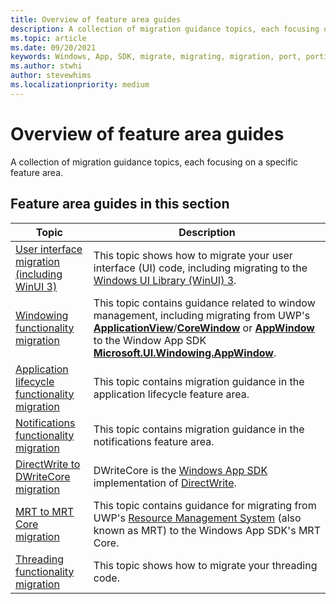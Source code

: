 ```yaml
---
title: Overview of feature area guides
description: A collection of migration guidance topics, each focusing on a specific feature area.
ms.topic: article
ms.date: 09/20/2021
keywords: Windows, App, SDK, migrate, migrating, migration, port, porting
ms.author: stwhi
author: stevewhims
ms.localizationpriority: medium
---
```


# Overview of feature area guides

A collection of migration guidance topics, each focusing on a specific feature area.

## Feature area guides in this section

| Topic | Description |
| - | - |
| [User interface migration (including WinUI 3)](winui3.md) | This topic shows how to migrate your user interface (UI) code, including migrating to the [Windows UI Library (WinUI) 3](/windows/apps/winui/). |
| [Windowing functionality migration](windowing.md) | This topic contains guidance related to window management, including migrating from UWP's [**ApplicationView**](/uwp/api/windows.ui.viewmanagement.applicationview)/[**CoreWindow**](/uwp/api/windows.ui.core.corewindow) or [**AppWindow**](/uwp/api/windows.ui.windowmanagement.appwindow) to the Window App SDK [**Microsoft.UI.Windowing.AppWindow**](/windows/windows-app-sdk/api/winrt/microsoft.ui.windowing.appwindow). |
| [Application lifecycle functionality migration](applifecycle.md) | This topic contains migration guidance in the application lifecycle feature area. |
| [Notifications functionality migration](notifications.md) | This topic contains migration guidance in the notifications feature area. |
| [DirectWrite to DWriteCore migration](dwritecore.md) | DWriteCore is the [Windows App SDK](/windows/apps/windows-app-sdk/) implementation of [DirectWrite](/windows/win32/directwrite/direct-write-portal). |
| [MRT to MRT Core migration](mrtcore.md) | This topic contains guidance for migrating from UWP's [Resource Management System](/windows/uwp/app-resources/resource-management-system) (also known as MRT) to the Windows App SDK's MRT Core. |
| [Threading functionality migration](threading.md) | This topic shows how to migrate your threading code. |

